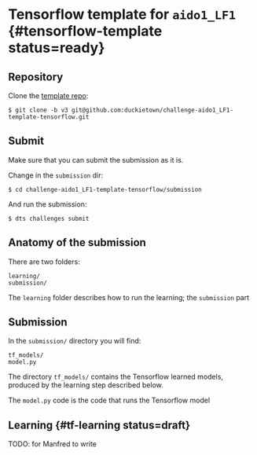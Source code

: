 # Tensorflow template for `aido1_LF1` {#tensorflow-template status=ready}

## Repository

Clone the [template repo](https://github.com/duckietown/challenge-aido1_LF1-template-tensorflow):

    $ git clone -b v3 git@github.com:duckietown/challenge-aido1_LF1-template-tensorflow.git

## Submit

Make sure that you can submit the submission as it is.

Change in the `submission` dir:

    $ cd challenge-aido1_LF1-template-tensorflow/submission
    
And run the submission:

    $ dts challenges submit

## Anatomy of the submission

There are two folders:

    learning/
    submission/
    
The `learning` folder describes how to run the learning;
the `submission` part 


## Submission

In the `submission/` directory you will find:

    tf_models/
    model.py
    
The directory `tf_models/` contains the Tensorflow learned models,
produced by the learning step described below.

The `model.py` code is the code that runs the Tensorflow model


## Learning {#tf-learning status=draft}

TODO: for Manfred to write

